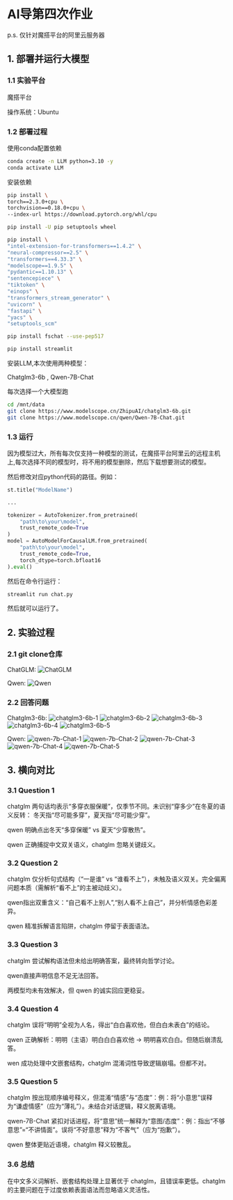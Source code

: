 # AI导第四次作业
p.s. 仅针对魔搭平台的阿里云服务器
## 1. 部署并运行大模型
### 1.1 实验平台

魔搭平台

操作系统：Ubuntu

### 1.2 部署过程
使用conda配置依赖
```bash
conda create -n LLM python=3.10 -y
conda activate LLM
```
安装依赖
```bash
pip install \
torch==2.3.0+cpu \
torchvision==0.18.0+cpu \
--index-url https://download.pytorch.org/whl/cpu 

pip install -U pip setuptools wheel

pip install \
"intel-extension-for-transformers==1.4.2" \
"neural-compressor==2.5" \
"transformers==4.33.3" \
"modelscope==1.9.5" \
"pydantic==1.10.13" \
"sentencepiece" \
"tiktoken" \
"einops" \
"transformers_stream_generator" \
"uvicorn" \
"fastapi" \
"yacs" \
"setuptools_scm"

pip install fschat --use-pep517

pip install streamlit
```
安装LLM,本次使用两种模型：

Chatglm3-6b , Qwen-7B-Chat

每次选择一个大模型跑

```bash
cd /mnt/data
git clone https://www.modelscope.cn/ZhipuAI/chatglm3-6b.git
git clone https://www.modelscope.cn/qwen/Qwen-7B-Chat.git
```

### 1.3 运行

因为模型过大，所有每次仅支持一种模型的测试，在魔搭平台阿里云的远程主机上,每次选择不同的模型时，将不用的模型删除，然后下载想要测试的模型。

然后修改对应python代码的路径。例如：
```python
st.title("ModelName")

...

tokenizer = AutoTokenizer.from_pretrained(
    "path\to\your\model", 
    trust_remote_code=True
)
model = AutoModelForCausalLM.from_pretrained(
    "path\to\your\model",
    trust_remote_code=True,
    torch_dtype=torch.bfloat16
).eval()
```

然后在命令行运行：
```bash
streamlit run chat.py
```
然后就可以运行了。

## 2. 实验过程

### 2.1 git clone仓库

ChatGLM:
![ChatGLM](Picture/gitclone-chatglm.png)

Qwen:
![Qwen](Picture/gitclone-qwen.png)


### 2.2 回答问题

Chatglm3-6b:
![chatglm3-6b-1](Picture/ChatGLM/First-Question.png)
![chatglm3-6b-2](Picture/ChatGLM/Second-Question.png)
![chatglm3-6b-3](Picture/ChatGLM/Third-Question.png)
![chatglm3-6b-4](Picture/ChatGLM/Forth-Question.png)
![chatglm3-6b-5](Picture/ChatGLM/Fifth-Question.png)

Qwen:
![qwen-7b-Chat-1](Picture/Qwen/First-Question.png)
![qwen-7b-Chat-2](Picture/Qwen/Second-Question.png)
![qwen-7b-Chat-3](Picture/Qwen/Third-Question.png)
![qwen-7b-Chat-4](Picture/Qwen/Forth-Question.png)
![qwen-7b-Chat-5](Picture/Qwen/Fifth-Question.png)
## 3. 横向对比

### 3.1 Question 1

chatglm 两句话均表示“多穿衣服保暖”，仅季节不同。未识别“穿多少”在冬夏的语义反转：
冬天指“尽可能多穿”，夏天指“尽可能少穿”。

qwen 明确点出冬天“多穿保暖” vs 夏天“少穿散热”。

qwen 正确捕捉中文双关语义，chatglm 忽略关键歧义。

### 3.2 Question 2

chatglm 仅分析句式结构（“一是谁” vs “谁看不上”），未触及语义双关。完全偏离问题本质（需解析“看不上”的主被动歧义）。

qwen指出双重含义：“自己看不上别人”,“别人看不上自己”，并分析情感色彩差异。

qwen 精准拆解语言陷阱，chatglm 停留于表面语法。

### 3.3 Question 3

chatglm 尝试解构语法但未给出明确答案，最终转向哲学讨论。

qwen直接声明信息不足无法回答。

两模型均未有效解决，但 qwen 的诚实回应更稳妥。

### 3.4 Question 4

chatglm 误将“明明”全视为人名，得出“白白喜欢他，但白白未表白”的结论。

qwen 正确解析：明明（主语）明白白白喜欢他 → 明明喜欢白白。但随后崩溃乱答。

wen 成功处理中文嵌套结构，chatglm 混淆词性导致逻辑崩塌。但都不对。

### 3.5 Question 5

chatglm 按出现顺序编号释义，但混淆“情感”与“态度”：例：将“小意思”误释为“谦虚情感”（应为“薄礼”）。未结合对话逻辑，释义脱离语境。

qwen-7B-Chat 紧扣对话进程，将“意思”统一解释为“意图/态度”：例：指出“不够意思”=“不讲情面”。误将“不好意思”释为“不客气”（应为“抱歉”）。

qwen 整体更贴近语境，chatglm 释义较散乱。

### 3.6 总结

在中文多义词解析、嵌套结构处理上显著优于 chatglm，且错误率更低。chatglm 的主要问题在于过度依赖表面语法而忽略语义灵活性。